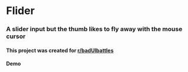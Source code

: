 # Flider 
### A slider input but the thumb likes to fly away with the mouse cursor

#### This project was created for [r/badUIbattles](https://www.reddit.com/r/badUIbattles)

#### Demo 
